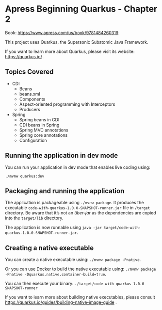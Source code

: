 # Apress Beginning Quarkus - Chapter 2

Book: https://www.apress.com/us/book/9781484260319

This project uses Quarkus, the Supersonic Subatomic Java Framework.

If you want to learn more about Quarkus, please visit its website: https://quarkus.io/ .

## Topics Covered
* CDI
    * Beans
    * beans.xml
    * Components
    * Aspect-oriented programming with Interceptors
    * Producers
* Spring
    * Spring beans in CDI
    * CDI beans in Spring
    * Spring MVC annotations
    * Spring core annotations
    * Configuration


## Running the application in dev mode

You can run your application in dev mode that enables live coding using:
```
./mvnw quarkus:dev
```

## Packaging and running the application

The application is packageable using `./mvnw package`.
It produces the executable `code-with-quarkus-1.0.0-SNAPSHOT-runner.jar` file in `/target` directory.
Be aware that it’s not an _über-jar_ as the dependencies are copied into the `target/lib` directory.

The application is now runnable using `java -jar target/code-with-quarkus-1.0.0-SNAPSHOT-runner.jar`.

## Creating a native executable

You can create a native executable using: `./mvnw package -Pnative`.

Or you can use Docker to build the native executable using: `./mvnw package -Pnative -Dquarkus.native.container-build=true`.

You can then execute your binary: `./target/code-with-quarkus-1.0.0-SNAPSHOT-runner`

If you want to learn more about building native executables, please consult https://quarkus.io/guides/building-native-image-guide .
